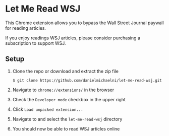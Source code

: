 # Let Me Read WSJ

This Chrome extension allows you to bypass the Wall Street Journal paywall for reading articles.

If you enjoy readings WSJ articles, please consider purchasing a subscription to support WSJ.

## Setup

1. Clone the repo or download and extract the zip file

    `$ git clone https://github.com/danielmichaelni/let-me-read-wsj.git`    

1. Navigate to `chrome://extensions/` in the browser

1. Check the `Developer mode` checkbox in the upper right

1. Click `Load unpacked extension...`

1. Navigate to and select the `let-me-read-wsj` directory

1. You should now be able to read WSJ articles online
